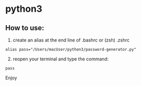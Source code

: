 # python3
How to use:
---
1. create an alias at the end line of .bashrc or (zsh) .zshrc
```{r, engine='bash', count_lines}
alias pass="/Users/macUser/python3/password-generator.py" 
```
2. reopen your terminal and type the command:
```{r, engine='bash', count_lines}
pass
```
Enjoy

